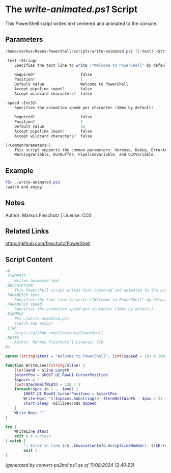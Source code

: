 The *write-animated.ps1* Script
===========================

This PowerShell script writes text centered and animated to the console.

Parameters
----------
```powershell
/home/markus/Repos/PowerShell/scripts/write-animated.ps1 [[-text] <String>] [[-speed] <Int32>] [<CommonParameters>]

-text <String>
    Specifies the text line to write ("Welcome to PowerShell" by default)
    
    Required?                    false
    Position?                    1
    Default value                Welcome to PowerShell
    Accept pipeline input?       false
    Accept wildcard characters?  false

-speed <Int32>
    Specifies the animation speed per character (10ms by default)
    
    Required?                    false
    Position?                    2
    Default value                10
    Accept pipeline input?       false
    Accept wildcard characters?  false

[<CommonParameters>]
    This script supports the common parameters: Verbose, Debug, ErrorAction, ErrorVariable, WarningAction, 
    WarningVariable, OutBuffer, PipelineVariable, and OutVariable.
```

Example
-------
```powershell
PS> ./write-animated.ps1
(watch and enjoy)

```

Notes
-----
Author: Markus Fleschutz | License: CC0

Related Links
-------------
https://github.com/fleschutz/PowerShell

Script Content
--------------
```powershell
<#
.SYNOPSIS
	Writes animated text
.DESCRIPTION
	This PowerShell script writes text centered and animated to the console.
.PARAMETER text
	Specifies the text line to write ("Welcome to PowerShell" by default)
.PARAMETER speed
	Specifies the animation speed per character (10ms by default)
.EXAMPLE
	PS> ./write-animated.ps1
	(watch and enjoy)
.LINK
	https://github.com/fleschutz/PowerShell
.NOTES
	Author: Markus Fleschutz | License: CC0
#>

param([string]$text = "Welcome to PowerShell", [int]$speed = 10) # 10ms

function WriteLine([string]$line) {
	[int]$end = $line.Length
	$startPos = $HOST.UI.RawUI.CursorPosition
	$spaces = "                                                                     "
	[int]$termHalfWidth = 120 / 2
	foreach($pos in 1 .. $end) {
		$HOST.UI.RawUI.CursorPosition = $startPos
		Write-Host "$($spaces.Substring(0, $termHalfWidth - $pos / 2) + $line.Substring(0, $pos))" -noNewline
		Start-Sleep -milliseconds $speed
	}
	Write-Host ""
}

try {
	WriteLine $text 
	exit 0 # success
} catch {
        "⚠️ Error in line $($_.InvocationInfo.ScriptLineNumber): $($Error[0])"
        exit 1
}
```

*(generated by convert-ps2md.ps1 as of 11/08/2024 12:40:23)*
